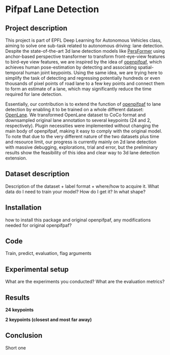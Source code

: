 # Pifpaf Lane Detection
Project description
--------------------
This project is part of EPFL Deep Learning for Autonomous Vehicles class, aiming to solve one sub-task related to autonomous driving:
lane detection. Despite the state-of-the-art 3d lane detection models like [PersFormer](https://github.com/OpenDriveLab/PersFormer_3DLane) 
using anchor-based perspective transformer to transform front-eye-view features to bird-eye view features, we are inspired by the idea of [openpifpaf](https://openpifpaf.github.io/intro.html), which achieves human pose-estimation by detecting and associating spatial-temporal human joint keypoints.
Using the same idea, we are trying here to simplify the task of detecting and regressing potentially hundreds or even thousands of pixel points of road lane to a few key points and connect them to form an estimate of a lane, which may significantly reduce the time required for lane detection. 

Essentially, our contribution is to extend the function of [openpifpaf](https://openpifpaf.github.io/intro.html) to lane detection by enabling it to be trained 
on a whole different dataset: [OpenLane](https://github.com/OpenDriveLab/OpenLane). We transformed OpenLane dataset to CoCo format and downsampled original
lane annotation to several keypoints (24 and 2, respectively). Plugin necessities were implemented without changing the main body of openpifpaf,
making it easy to comply with the original model. To note that due to the very different nature of the two datasets plus time and resource limit, 
our progress is currently mainly on 2d lane detection with massive debugging, explorations, trial and error, but the preliminary results show the feasibility 
of this idea and clear way to 3d lane detection extension.

Dataset description
-------------------
Description of the dataset + label format + where/how to acquire it. What data do I need
to train your model? How do I get it? In what shape?

Installation
-------------
how to install this package and original openpifpaf, any modifications needed for original openpifpaf?

Code
------
Train, predict, evaluation, flag arguments

Experimental setup
------------------
What are the experiments you conducted? What are the evaluation
metrics?

Results
--------
**24 keypoints**

**2 keypoints (closest and most far away)**

Conclusion
----------
Short one

